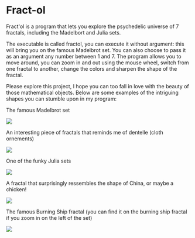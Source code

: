 # Fract-ol

Fract'ol is a program that lets you explore the psychedelic universe of 7 fractals, including the Madelbort and Julia sets.

The executable is called fractol, you can execute it without argument: this will bring you on the famous Madelbrot set. You can also choose to pass it as an argument any number between 1 and 7.
The program allows you to move around, you can zoom in and out using the mouse wheel, switch from one fractal to another, change the colors and sharpen the shape of the fractal.

Please explore this project, I hope you can too fall in love with the beauty of those mathematical objects. Below are some examples of the intriguing shapes you can stumble upon in my program:


The famous Madelbrot set

![](https://scontent-sjc3-1.xx.fbcdn.net/v/t31.0-8/26849956_10157066773979676_2793867853535679489_o.jpg?oh=7341ac3cde8032e6be90e3bb50619436&oe=5ADBD4D3)


An interesting piece of fractals that reminds me of dentelle (cloth ornements)

![](https://scontent-sjc3-1.xx.fbcdn.net/v/t31.0-8/26961795_10157066774004676_8741184716736847511_o.jpg?oh=27e54056d6624b433dc766fabaa9774e&oe=5AF30B8A)


One of the funky Julia sets

![](https://scontent-sjc3-1.xx.fbcdn.net/v/t31.0-8/26841393_10157066774054676_5705105115327437396_o.jpg?oh=582e9d500c0cf0995e17cdc9a0b7b3d2&oe=5AF58319)


A fractal that surprisingly ressembles the shape of China, or maybe a chicken!

![](https://scontent-sjc3-1.xx.fbcdn.net/v/t31.0-8/26757892_10157066773944676_8992560606256448316_o.jpg?oh=c0ac758625382157ccc76942c227ba9d&oe=5AEA362F)


The famous Burning Ship fractal (you can find it on the burning ship fractal if you zoom in on the left of the set)

![](https://scontent-sjc3-1.xx.fbcdn.net/v/t31.0-8/27021493_10157066774079676_7612796577592341183_o.jpg?oh=658195eef6b6e9ad3419a63861a2853e&oe=5AB06C7D)

